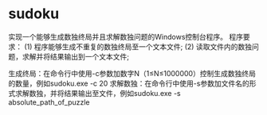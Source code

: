 # sudoku
实现一个能够生成数独终局并且求解数独问题的Windows控制台程序。
程序要求：
(1) 程序能够生成不重复的数独终局至一个文本文件;
(2) 读取文件内的数独问题，求解并将结果输出到一个文本文件;

生成终局：在命令行中使用-c参数加数字N（1≤N≤1000000）控制生成数独终局的数量，例如sudoku.exe -c 20
求解数独：在命令行中使用-s参数加文件名的形式求解数独，并将结果输出至文件，例如sudoku.exe -s absolute_path_of_puzzle
